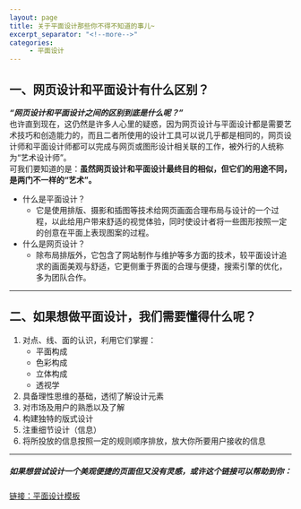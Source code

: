 ```yaml
---
layout: page
title: 关于平面设计那些你不得不知道的事儿~
excerpt_separator: "<!--more-->"
categories:
     - 平面设计
---
```


<!--more-->

## 一、网页设计和平面设计有什么区别？
***“网页设计和平面设计之间的区别到底是什么呢？”***  
也许直到现在，这仍然是许多人心里的疑惑，因为网页设计与平面设计都是需要艺术技巧和创造能力的，而且二者所使用的设计工具可以说几乎都是相同的，网页设计师和平面设计师都可以完成与网页或图形设计相关联的工作，被外行的人统称为“艺术设计师”。  
可我们要知道的是：**虽然网页设计和平面设计最终目的相似，但它们的用途不同，是两门不一样的“艺术”。**  
- 什么是平面设计？
   - 它是使用排版、摄影和插图等技术给网页画面合理布局与设计的一个过程，以此给用户带来舒适的视觉体验，同时使设计者将一些图形按照一定的创意在平面上表现图案的过程。
- 什么是网页设计？
   - 除布局排版外，它包含了网站制作与维护等多方面的技术，较平面设计追求的画面美观与舒适，它更侧重于界面的合理与便捷，搜索引擎的优化，多为团队合作。

***

## 二、如果想做平面设计，我们需要懂得什么呢？
1. 对点、线、面的认识，利用它们掌握：
   - 平面构成
   - 色彩构成
   - 立体构成
   - 透视学
2. 具备理性思维的基础，透彻了解设计元素
3. 对市场及用户的熟悉以及了解
4. 构建独特的版式设计
5. 注重细节设计（信息）
6. 将所投放的信息按照一定的规则顺序排放，放大你所要用户接收的信息

***

##### 如果想尝试设计一个美观便捷的页面但又没有灵感，或许这个链接可以帮助到你：
[链接：平面设计模板](https://www.qifeiye.com/?wd=1005)